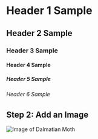 # Header 1 Sample
## Header 2 Sample
### Header 3 Sample
#### Header 4 Sample
##### Header 5 Sample
###### Header 6 Sample

## Step 2: Add an Image
![Image of Dalmatian Moth](https://www.boredpanda.com/blog/wp-content/uploads/2021/10/6166ca5ab559b_0KRuGFu__700.jpg)
